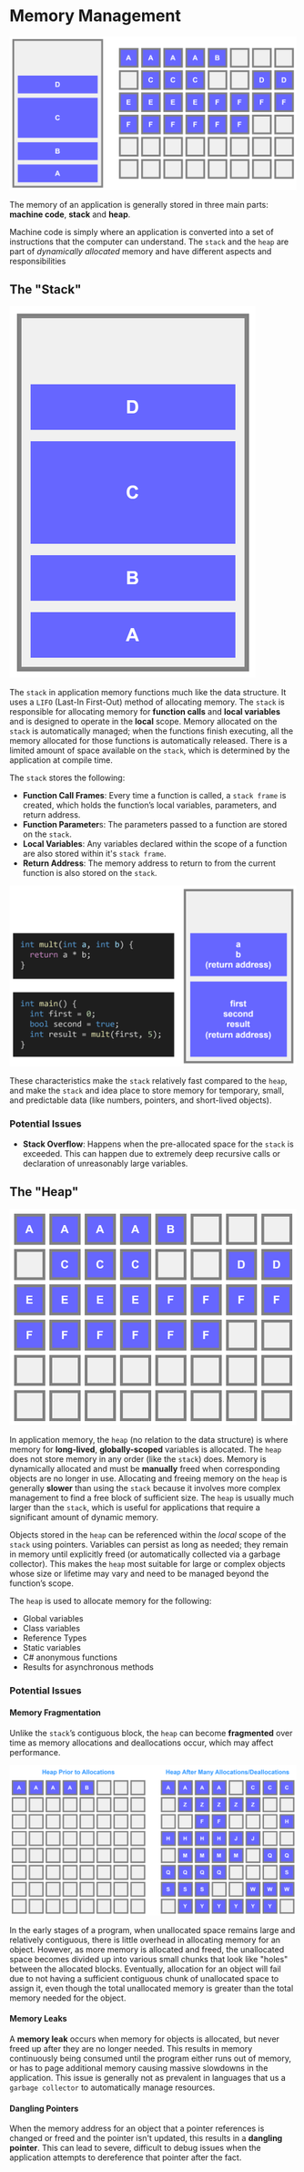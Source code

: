 # Memory Management

![mem-stack-vs-heap.svg](_images/mem-stack-vs-heap.svg)

The memory of an application is generally stored in three main parts: **machine code**, **stack** and **heap**.

Machine code is simply where an application is converted into a set of instructions that the computer can understand. The `stack` and the `heap` are part of _dynamically allocated_ memory and have different aspects and responsibilities

## The "Stack"

![mem-stack.svg](_images/mem-stack.svg)

The `stack` in application memory functions much like the data structure. It uses a `LIFO` (Last-In First-Out) method of allocating memory. The `stack` is responsible for allocating memory for **function calls** and **local variables** and is designed to operate in the **local** scope. Memory allocated on the `stack` is automatically managed; when the functions finish executing, all the memory allocated for those functions is automatically released. There is a limited amount of space available on the `stack`, which is determined by the application at compile time.

The `stack` stores the following:
- **Function Call Frames**: Every time a function is called, a `stack frame` is created, which holds the function’s local variables, parameters, and return address.
- **Function Parameter**s: The parameters passed to a function are stored on the `stack`.
- **Local Variables**: Any variables declared within the scope of a function are also stored within it's `stack frame`.
- **Return Address**: The memory address to return to from the current function is also stored on the `stack`. 

![mem-stack-alloc.svg](_images/mem-stack-alloc.svg)

These characteristics make the `stack` relatively fast compared to the `heap`, and make the `stack` and idea place to store memory for temporary, small, and predictable data (like numbers, pointers, and short-lived objects).

### Potential Issues

- **Stack Overflow**: Happens when the pre-allocated space for the `stack` is exceeded. This can happen due to extremely deep recursive calls or declaration of unreasonably large variables.

## The "Heap"

![mem-heap.svg](_images/mem-heap.svg)

In application memory, the `heap` (no relation to the data structure) is where memory for **long-lived**, **globally-scoped** variables is allocated. The `heap` does not store memory in any order (like the `stack`) does. Memory is dynamically allocated and must be **manually** freed when corresponding objects are no longer in use. Allocating and freeing memory on the `heap` is generally **slower** than using the `stack` because it involves more complex management to find a free block of sufficient size. The `heap` is usually much larger than the `stack`, which is useful for applications that require a significant amount of dynamic memory.

Objects stored in the `heap` can be referenced within the _local_ scope of the `stack` using pointers. Variables can persist as long as needed; they remain in memory until explicitly freed (or automatically collected via a garbage collector). This makes the `heap` most suitable for large or complex objects whose size or lifetime may vary and need to be managed beyond the function’s scope.

The `heap` is used to allocate memory for the following:
- Global variables
- Class variables
- Reference Types
- Static variables
- C# anonymous functions
- Results for asynchronous methods

### Potential Issues

#### Memory Fragmentation

Unlike the `stack`’s contiguous block, the `heap` can become **fragmented** over time as memory allocations and deallocations occur, which may affect performance. 

![mem-heap-fragmentation.svg](_images/mem-heap-fragmentation.svg)

In the early stages of a program, when unallocated space remains large and relatively contiguous, there is little overhead in allocating memory for an object. However, as more memory is allocated and freed, the unallocated space becomes divided up into various small chunks that look like "holes" between the allocated blocks. Eventually, allocation for an object will fail due to not having a sufficient contiguous chunk of unallocated space to assign it, even though the total unallocated memory is greater than the total memory needed for the object.

#### Memory Leaks

A **memory leak** occurs when memory for objects is allocated, but never freed up after they are no longer needed. This results in memory continuously being consumed until the program either runs out of memory, or has to page additional memory causing massive slowdowns in the application. This issue is generally not as prevalent in languages that us a `garbage collector` to automatically manage resources.

#### Dangling Pointers

When the memory address for an object that a pointer references is changed or freed and the pointer isn't updated, this results in a **dangling pointer**. This can lead to severe, difficult to debug issues when the application attempts to dereference that pointer after the fact.